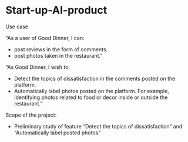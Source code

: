 # Start-up-AI-product

Use case

“As a user of Good Dinner, I can:

  * post reviews in the form of comments.
  * post photos taken in the restaurant.”

“As Good Dinner, I wish to:

  * Detect the topics of dissatisfaction in the comments posted on the platform.
  * Automatically label photos posted on the platform. For example, identifying photos related to food or decor inside or outside the restaurant.”

Scope of the project:

  * Preliminary study of feature “Detect the topics of dissatisfaction” and “Automatically label posted photos”
